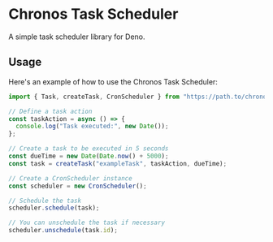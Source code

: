 # Chronos Task Scheduler

A simple task scheduler library for Deno.

## Usage

Here's an example of how to use the Chronos Task Scheduler:

```typescript
import { Task, createTask, CronScheduler } from "https://path.to/chronos/src/mod.ts";

// Define a task action
const taskAction = async () => {
  console.log("Task executed:", new Date());
};

// Create a task to be executed in 5 seconds
const dueTime = new Date(Date.now() + 5000);
const task = createTask("exampleTask", taskAction, dueTime);

// Create a CronScheduler instance
const scheduler = new CronScheduler();

// Schedule the task
scheduler.schedule(task);

// You can unschedule the task if necessary
scheduler.unschedule(task.id);
